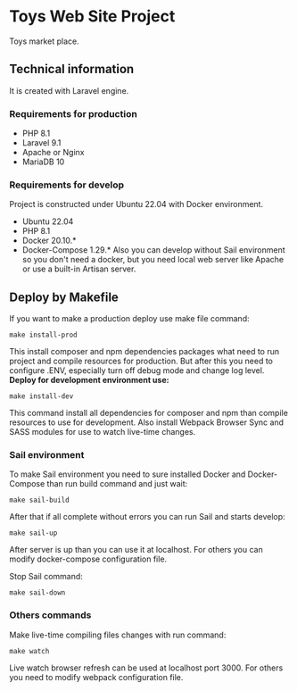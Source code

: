 # Toys Web Site Project
Toys market place.
## Technical information
It is created with Laravel engine.
### Requirements for production
- PHP 8.1
- Laravel 9.1
- Apache or Nginx
- MariaDB 10
### Requirements for develop
Project is constructed under Ubuntu 22.04 with Docker environment.
- Ubuntu 22.04
- PHP 8.1
- Docker 20.10.*
- Docker-Compose 1.29.*
Also you can develop without Sail environment so you don't need a docker, but you need local web server like Apache or use a built-in Artisan server.
## Deploy by Makefile
If you want to make a production deploy use make file command:
```
make install-prod
```
This install composer and npm dependencies packages what need to run project and compile resources for production.
But after this you need to configure .ENV, especially turn off debug mode and change log level.
**Deploy for development environment use:**
```
make install-dev
```
This command install all dependencies for composer and npm than compile resources to use for development. Also install Webpack Browser Sync and SASS modules for use to watch live-time changes.
### Sail environment
To make Sail environment you need to sure installed Docker and Docker-Compose than run build command and just wait:
```
make sail-build
```
After that if all complete without errors you can run Sail and starts develop:
```
make sail-up
```
After server is up than you can use it at localhost. For others you can modify docker-compose configuration file.

Stop Sail command:
```
make sail-down
```
### Others commands
Make live-time compiling files changes with run command:
```
make watch
```
Live watch browser refresh can be used at localhost port 3000. For others you need to modify webpack configuration file.
